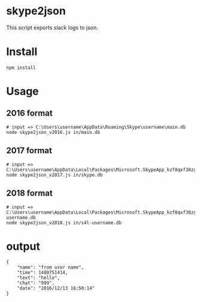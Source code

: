 # skype2json

This script exports slack logs to json.

# Install

    npm install

# Usage

## 2016 format

    # input => C:\Users\username\AppData\Roaming\Skype\username\main.db
    node skype2json_v2016.js in/main.db

## 2017 format

    # input => C:\Users\username\AppData\Local\Packages\Microsoft.SkypeApp_kzf8qxf38zg5c\LocalState\username\skype.db
    node skype2json_v2017.js in/skype.db

## 2018 format

    # input => C:\Users\username\AppData\Local\Packages\Microsoft.SkypeApp_kzf8qxf38zg5c\LocalState\s4l-username.db
    node skype2json_v2018.js in/s4l-username.db

# output

    {
        "name": "from user name",
        "time": 1480751414,
        "text": "hello",
        "chat": "999",
        "date": "2016/12/13 16:50:14"
    }
